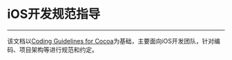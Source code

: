 # iOS开发规范指导

---

该文档以[Coding Guidelines for Cocoa](https://developer.apple.com/library/content/documentation/Cocoa/Conceptual/CodingGuidelines/CodingGuidelines.html#//apple_ref/doc/uid/10000146-SW1)为基础，主要面向iOS开发团队，针对编码、项目架构等进行规范和约定。

